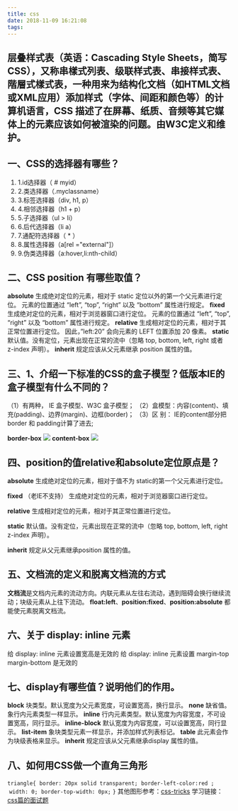 ```yaml
---
title: css
date: 2018-11-09 16:21:08
tags:
---
```

## 层叠样式表（英语：Cascading Style Sheets，简写CSS），又称串樣式列表、级联样式表、串接样式表、階層式樣式表，一种用来为结构化文档（如HTML文档或XML应用）添加样式（字体、间距和颜色等）的计算机语言，CSS 描述了在屏幕、纸质、音频等其它媒体上的元素应该如何被渲染的问题。由W3C定义和维护。


## 一、CSS的选择器有哪些？
1. 1.id选择器（ # myid）
2. 2.类选择器（.myclassname）
3. 3.标签选择器（div, h1, p）
4. 4.相邻选择器（h1 + p）
5. 5.子选择器（ul > li）
6. 6.后代选择器（li a）
7. 7.通配符选择器（ * ）
8. 8.属性选择器（a[rel ="external"]）
9. 9.伪类选择器（a:hover,li:nth-child）

## 二、CSS position 有哪些取值？
**absolute**
生成绝对定位的元素，相对于 static 定位以外的第一个父元素进行定位。 
元素的位置通过 “left”, “top”, “right” 以及 “bottom” 属性进行规定。 
**fixed** 
生成绝对定位的元素，相对于浏览器窗口进行定位。 
元素的位置通过 “left”, “top”, “right” 以及 “bottom” 属性进行规定。 
**relative** 
生成相对定位的元素，相对于其正常位置进行定位。 
因此，”left:20” 会向元素的 LEFT 位置添加 20 像素。 
**static** 
默认值。没有定位，元素出现在正常的流中（忽略 top, bottom, left, right 或者 z-index 声明）。 
**inherit** 
规定应该从父元素继承 position 属性的值。

## 三、1、介绍一下标准的CSS的盒子模型？低版本IE的盒子模型有什么不同的？
（1）有两种， IE 盒子模型、W3C 盒子模型；
（2）盒模型：内容(content)、填充(padding)、边界(margin)、边框(border)；
（3）区 别： IE的content部分把 border 和 padding计算了进去;

**border-box**
![](https://i.loli.net/2018/11/09/5be568cd398af.png)
**content-box**
![](https://i.loli.net/2018/11/09/5be568fe78395.png)

## 四、position的值relative和absolute定位原点是？
**absolute**
生成绝对定位的元素，相对于值不为 static的第一个父元素进行定位。

**fixed** （老IE不支持）
生成绝对定位的元素，相对于浏览器窗口进行定位。

**relative**
生成相对定位的元素，相对于其正常位置进行定位。

**static**
默认值。没有定位，元素出现在正常的流中（忽略 top, bottom, left, right z-index 声明）。

**inherit**
规定从父元素继承position 属性的值。

## 五、文档流的定义和脱离文档流的方式
**文档流**是文档内元素的流动方向。内联元素从左往右流动，遇到阻碍会换行继续流动；块级元素从上往下流动。
**float:left**、**position:fixed**、**position:absolute** 都能使元素脱离文档流。

## 六、关于 display: inline 元素
 给 display: inline 元素设置宽高是无效的
 给 display: inline 元素设置 margin-top margin-bottom 是无效的

## 七、display有哪些值？说明他们的作用。
**block** 块类型。默认宽度为父元素宽度，可设置宽高，换行显示。
**none** 缺省值。象行内元素类型一样显示。
**inline** 行内元素类型。默认宽度为内容宽度，不可设置宽高，同行显示。
**inline-block** 默认宽度为内容宽度，可以设置宽高，同行显示。
**list-item** 象块类型元素一样显示，并添加样式列表标记。
**table** 此元素会作为块级表格来显示。
**inherit** 规定应该从父元素继承display 属性的值。

## 八、如何用CSS做一个直角三角形
`triangle{` 
&nbsp;`border: 20px solid transparent;` 
&nbsp;`border-left-color:red ;` 
&nbsp;`width: 0;` 
&nbsp;`border-top-width: 0px;` 
`}` 
其他图形参考：[css-tricks](https://css-tricks.com/the-shapes-of-css/)
学习链接：[css篇的面试题](https://zhuanlan.zhihu.com/p/25355029)